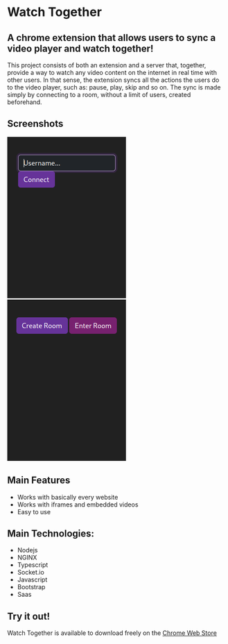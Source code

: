 # Watch Together
## A chrome extension that allows users to sync a video player and watch together!

This project consists of both an extension and a server that, together, provide a way to watch any video content on the internet in real time with other users. In that sense, the extension syncs all the actions the users do to the video player, such as: pause, play, skip and so on. The sync is made simply by connecting to a room, without a limit of users, created beforehand.

## Screenshots
![screenshot1](https://github.com/FelipeColona/Watch-Together-Extension/blob/main/client/assets/step1.png?raw=true)
![screenshot2](https://github.com/FelipeColona/Watch-Together-Extension/blob/main/client/assets/step2.png?raw=true)

## Main Features
* Works with basically every website
* Works with iframes and embedded videos
* Easy to use

## Main Technologies:
* Nodejs
* NGINX
* Typescript
* Socket.io
* Javascript
* Bootstrap
* Saas

## Try it out!
Watch Together is available to download freely on the [Chrome Web Store](http://watchtogether.site)